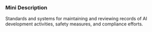 ### Mini Description

Standards and systems for maintaining and reviewing records of AI development activities, safety measures, and compliance efforts.
